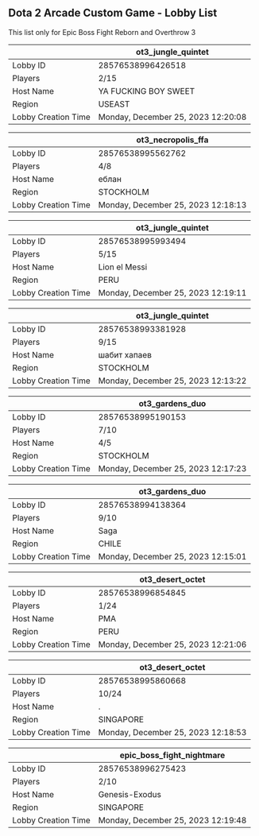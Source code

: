 ## Dota 2 Arcade Custom Game - Lobby List

This list only for Epic Boss Fight Reborn and Overthrow 3

|  | ot3_jungle_quintet |
| ------ | ------ |
| Lobby ID | 28576538996426518 |
| Players | 2/15 |
| Host Name | YA FUCKING BOY SWEET |
| Region | USEAST |
| Lobby Creation Time | Monday, December 25, 2023 12:20:08 |


|  | ot3_necropolis_ffa |
| ------ | ------ |
| Lobby ID | 28576538995562762 |
| Players | 4/8 |
| Host Name | еблан |
| Region | STOCKHOLM |
| Lobby Creation Time | Monday, December 25, 2023 12:18:13 |


|  | ot3_jungle_quintet |
| ------ | ------ |
| Lobby ID | 28576538995993494 |
| Players | 5/15 |
| Host Name | Lion el Messi |
| Region | PERU |
| Lobby Creation Time | Monday, December 25, 2023 12:19:11 |


|  | ot3_jungle_quintet |
| ------ | ------ |
| Lobby ID | 28576538993381928 |
| Players | 9/15 |
| Host Name | шабит хапаев |
| Region | STOCKHOLM |
| Lobby Creation Time | Monday, December 25, 2023 12:13:22 |


|  | ot3_gardens_duo |
| ------ | ------ |
| Lobby ID | 28576538995190153 |
| Players | 7/10 |
| Host Name | 4/5 |
| Region | STOCKHOLM |
| Lobby Creation Time | Monday, December 25, 2023 12:17:23 |


|  | ot3_gardens_duo |
| ------ | ------ |
| Lobby ID | 28576538994138364 |
| Players | 9/10 |
| Host Name | Saga |
| Region | CHILE |
| Lobby Creation Time | Monday, December 25, 2023 12:15:01 |


|  | ot3_desert_octet |
| ------ | ------ |
| Lobby ID | 28576538996854845 |
| Players | 1/24 |
| Host Name | PMA |
| Region | PERU |
| Lobby Creation Time | Monday, December 25, 2023 12:21:06 |


|  | ot3_desert_octet |
| ------ | ------ |
| Lobby ID | 28576538995860668 |
| Players | 10/24 |
| Host Name | . |
| Region | SINGAPORE |
| Lobby Creation Time | Monday, December 25, 2023 12:18:53 |


|  | epic_boss_fight_nightmare |
| ------ | ------ |
| Lobby ID | 28576538996275423 |
| Players | 2/10 |
| Host Name | Genesis-Exodus |
| Region | SINGAPORE |
| Lobby Creation Time | Monday, December 25, 2023 12:19:48 |


